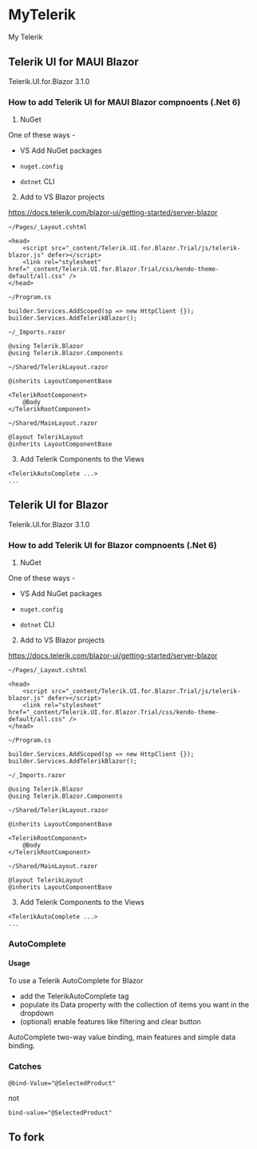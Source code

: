 # MyTelerik

My Telerik

## Telerik UI for MAUI Blazor

Telerik.UI.for.Blazor 3.1.0

### How to add Telerik UI for MAUI Blazor compnoents (.Net 6)

1. NuGet

One of these ways -

- VS Add NuGet packages

- `nuget.config`

- `dotnet` CLI

2. Add to VS Blazor projects

https://docs.telerik.com/blazor-ui/getting-started/server-blazor

`~/Pages/_Layout.cshtml`

```
<head>
    <script src="_content/Telerik.UI.for.Blazor.Trial/js/telerik-blazor.js" defer></script>
    <link rel="stylesheet" href="_content/Telerik.UI.for.Blazor.Trial/css/kendo-theme-default/all.css" />
</head>
```

`~/Program.cs`

```
builder.Services.AddScoped(sp => new HttpClient {});
builder.Services.AddTelerikBlazor();
```

`~/_Imports.razor`

```
@using Telerik.Blazor
@using Telerik.Blazor.Components
```

`~/Shared/TelerikLayout.razor`

```
@inherits LayoutComponentBase

<TelerikRootComponent>
    @Body
</TelerikRootComponent>
```

`~/Shared/MainLayout.razor`

```
@layout TelerikLayout
@inherits LayoutComponentBase
```

3. Add Telerik Components to the Views

```
<TelerikAutoComplete ...>
...
```

## Telerik UI for Blazor

Telerik.UI.for.Blazor 3.1.0

### How to add Telerik UI for Blazor compnoents (.Net 6)

1. NuGet

One of these ways -

- VS Add NuGet packages

- `nuget.config`

- `dotnet` CLI

2. Add to VS Blazor projects

https://docs.telerik.com/blazor-ui/getting-started/server-blazor

`~/Pages/_Layout.cshtml`

```
<head>
    <script src="_content/Telerik.UI.for.Blazor.Trial/js/telerik-blazor.js" defer></script>
    <link rel="stylesheet" href="_content/Telerik.UI.for.Blazor.Trial/css/kendo-theme-default/all.css" />
</head>
```

`~/Program.cs`

```
builder.Services.AddScoped(sp => new HttpClient {});
builder.Services.AddTelerikBlazor();
```

`~/_Imports.razor`

```
@using Telerik.Blazor
@using Telerik.Blazor.Components
```

`~/Shared/TelerikLayout.razor`

```
@inherits LayoutComponentBase

<TelerikRootComponent>
    @Body
</TelerikRootComponent>
```

`~/Shared/MainLayout.razor`

```
@layout TelerikLayout
@inherits LayoutComponentBase
```

3. Add Telerik Components to the Views

```
<TelerikAutoComplete ...>
...
```

### AutoComplete

#### Usage

To use a Telerik AutoComplete for Blazor

- add the TelerikAutoComplete tag
- populate its Data property with the collection of items you want in the dropdown
- (optional) enable features like filtering and clear button

AutoComplete two-way value binding, main features and simple data binding.

### Catches

`@bind-Value="@SelectedProduct"`

not

`bind-value="@SelectedProduct"`

## To fork
